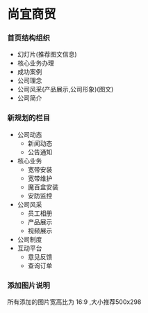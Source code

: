# 尚宜商贸

###  首页结构组织
- 幻灯片(推荐图文信息)
- 核心业务办理
- 成功案例
- 公司理念
- 公司风采(产品展示,公司形象)(图文)
- 公司简介

###  新规划的栏目
- 公司动态
    - 新闻动态
    - 公告通知
- 核心业务
    - 宽带安装
    - 宽带维护
    - 魔百盒安装
    - 安防监控
- 公司风采
    - 员工相册
    - 产品展示
    - 视频展示
- 公司制度
- 互动平台
    - 意见反馈
    - 查询订单
    
### 添加图片说明
 所有添加的图片宽高比为 16:9 ,大小推荐500x298
